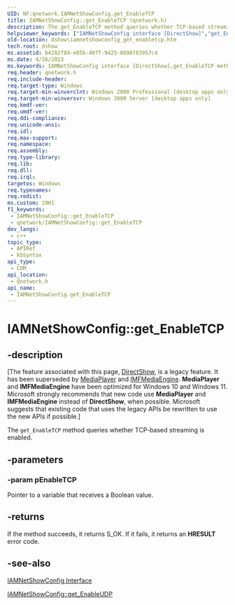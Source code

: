 ```yaml
---
UID: NF:qnetwork.IAMNetShowConfig.get_EnableTCP
title: IAMNetShowConfig::get_EnableTCP (qnetwork.h)
description: The get_EnableTCP method queries whether TCP-based streaming is enabled.
helpviewer_keywords: ["IAMNetShowConfig interface [DirectShow]","get_EnableTCP method","IAMNetShowConfig.get_EnableTCP","IAMNetShowConfig::get_EnableTCP","IAMNetShowConfigget_EnableTCP","dshow.iamnetshowconfig_get_enabletcp","get_EnableTCP","get_EnableTCP method [DirectShow]","get_EnableTCP method [DirectShow]","IAMNetShowConfig interface","qnetwork/IAMNetShowConfig::get_EnableTCP"]
old-location: dshow\iamnetshowconfig_get_enabletcp.htm
tech.root: dshow
ms.assetid: b4282f84-e05b-407f-9425-0690783957c4
ms.date: 4/26/2023
ms.keywords: IAMNetShowConfig interface [DirectShow],get_EnableTCP method, IAMNetShowConfig.get_EnableTCP, IAMNetShowConfig::get_EnableTCP, IAMNetShowConfigget_EnableTCP, dshow.iamnetshowconfig_get_enabletcp, get_EnableTCP, get_EnableTCP method [DirectShow], get_EnableTCP method [DirectShow],IAMNetShowConfig interface, qnetwork/IAMNetShowConfig::get_EnableTCP
req.header: qnetwork.h
req.include-header: 
req.target-type: Windows
req.target-min-winverclnt: Windows 2000 Professional [desktop apps only]
req.target-min-winversvr: Windows 2000 Server [desktop apps only]
req.kmdf-ver: 
req.umdf-ver: 
req.ddi-compliance: 
req.unicode-ansi: 
req.idl: 
req.max-support: 
req.namespace: 
req.assembly: 
req.type-library: 
req.lib: 
req.dll: 
req.irql: 
targetos: Windows
req.typenames: 
req.redist: 
ms.custom: 19H1
f1_keywords:
 - IAMNetShowConfig::get_EnableTCP
 - qnetwork/IAMNetShowConfig::get_EnableTCP
dev_langs:
 - c++
topic_type:
 - APIRef
 - kbSyntax
api_type:
 - COM
api_location:
 - Qnetwork.h
api_name:
 - IAMNetShowConfig.get_EnableTCP
---
```


# IAMNetShowConfig::get_EnableTCP


## -description

\[The feature associated with this page, [DirectShow](/windows/win32/directshow/directshow), is a legacy feature. It has been superseded by [MediaPlayer](/uwp/api/Windows.Media.Playback.MediaPlayer) and [IMFMediaEngine](/windows/win32/api/mfmediaengine/nn-mfmediaengine-imfmediaengine). **MediaPlayer** and **IMFMediaEngine** have been optimized for Windows 10 and Windows 11. Microsoft strongly recommends that new code use **MediaPlayer** and **IMFMediaEngine** instead of **DirectShow**, when possible. Microsoft suggests that existing code that uses the legacy APIs be rewritten to use the new APIs if possible.\]

The <code>get_EnableTCP</code> method queries whether TCP-based streaming is enabled.

## -parameters

### -param pEnableTCP

Pointer to a variable that receives a Boolean value.

## -returns

If the method succeeds, it returns S_OK. If it fails, it returns an <b>HRESULT</b> error code.

## -see-also

<a href="/windows/desktop/api/qnetwork/nn-qnetwork-iamnetshowconfig">IAMNetShowConfig Interface</a>



<a href="/windows/desktop/api/qnetwork/nf-qnetwork-iamnetshowconfig-get_enableudp">IAMNetShowConfig::get_EnableUDP</a>